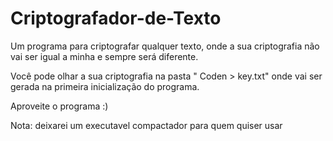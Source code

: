 <h1>Criptografador-de-Texto</h1>

Um programa para criptografar qualquer texto, onde a sua criptografia não vai ser igual a minha e sempre será diferente.

Você pode olhar a sua criptografia na pasta " Coden > key.txt" onde vai ser gerada na primeira inicialização do programa.

Aproveite o programa :)

Nota: deixarei um executavel compactador para quem quiser usar
